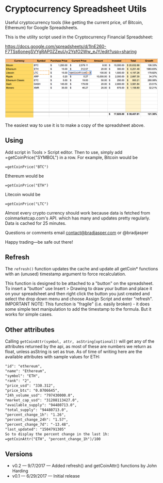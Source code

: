 # Cryptocurrency Spreadsheet Utils

Useful cryptocurrency tools (like getting the current price, of Bitcoin, Ethereum) for Google Spreadsheets.

This is the utility script used in the Cryptocurrency Financial Spreadsheet:

https://docs.google.com/spreadsheets/d/1lnE260-F7TSs6onegSVYgRAP0ZZeuUy2YsfO2Ww_eJY/edit?usp=sharing

![Cryptocurrency Financial Spreadsheet](screenshot.png)

The easiest way to use it is to make a copy of the spreadsheet above.

## Using

Add script in Tools > Script editor. Then to use, simply add =getCoinPrice("SYMBOL") in a row. For example, Bitcoin would be
    
    =getCoinPrice("BTC")
    
Ethereum would be

    =getCoinPrice("ETH")
    
Litecoin would be

    =getCoinPrice("LTC")       
 
Almost every crypto currency should work because data is fetched from coinmarketcap.com's API.
which has many and updates pretty regularly. Data is cached for 25 minutes.
    
Questions or comments email contact@bradjasper.com or @bradjasper

Happy trading—be safe out there!

## Refresh

The `refresh()` function updates the cache and update all getCoin* functions with an (unused) timestamp argument to force recalculation.

This function is designed to be attached to a "button" on the spreadsheet.
To insert a "button" use Insert > Drawing to draw your button and place
it on your spreadsheet and then right click the button you just created
and select the drop down menu and choose Assign Script and enter "refresh".
IMPORTANT NOTE: This function is "fragile" (i.e. easily broken) - it does
some simple text manipulation to add the timestamp to the formula.  But it
works for simple cases.

## Other attributes

Calling `getCoinAttr(symbol, attr, asString[optional])` will get any of the attributes returned by the api, as most of these are numbers we return as float, unless asString is set as true.  As of time of writing here are the available attributes with sample values for ETH:

    "id": "ethereum",
    "name": "Ethereum",
    "symbol": "ETH",
    "rank": "2",
    "price_usd": "330.312",
    "price_btc": "0.0706645",
    "24h_volume_usd": "797430000.0",
    "market_cap_usd": "31208113427.0",
    "available_supply": "94480713.0",
    "total_supply": "94480713.0",
    "percent_change_1h": "1.26",
    "percent_change_24h": "1.57",
    "percent_change_7d": "-13.48",
    "last_updated": "1504791305"
    So to display the percent change in the last 1h:
    =getCoinAttr("ETH", "percent_change_1h")/100


## Versions

- v0.2 — 9/7/2017 — Added refresh() and getCoinAttr() functions by John Harding
- v0.1 — 6/29/2017 — Initial release
